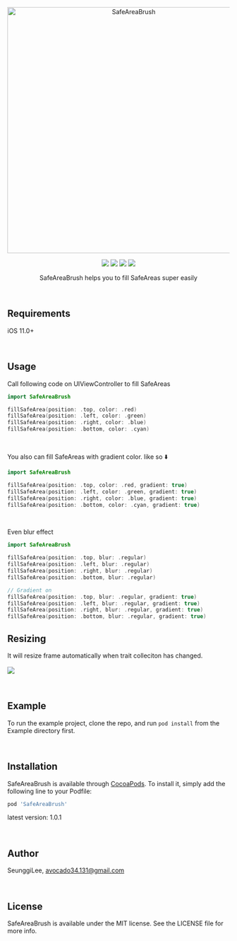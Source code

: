 <p align='center'>
<img src="https://user-images.githubusercontent.com/63496607/175499153-051c052a-6301-49d1-85ed-3a00ad90e835.png" width='557' title='SafeAreaBrush'/>
</p>

<p align='center'>
<a href="https://travis-ci.org/SunneyG/SafeAreaBrush"><img src="https://img.shields.io/travis/SunneyG/SafeAreaBrush.svg?style=flat"></a>
<a href="https://cocoapods.org/pods/SafeAreaBrush"><img src="https://img.shields.io/cocoapods/v/SafeAreaBrush.svg?style=flat"></a>
<a href="https://cocoapods.org/pods/SafeAreaBrush"><img src="https://img.shields.io/cocoapods/l/SafeAreaBrush.svg?style=flat"></img></a>
<a href="https://cocoapods.org/pods/SafeAreaBrush"><img src="https://img.shields.io/cocoapods/p/SafeAreaBrush.svg?style=flat"></img></a>
</p>

<p align='center'>
SafeAreaBrush helps you to fill SafeAreas super easily
</p>


<br/>

## Requirements

iOS 11.0+

<br/>


## Usage

Call following code on UIViewController to fill SafeAreas

```swift
import SafeAreaBrush

fillSafeArea(position: .top, color: .red)
fillSafeArea(position: .left, color: .green)
fillSafeArea(position: .right, color: .blue)
fillSafeArea(position: .bottom, color: .cyan)
```

<br/>

You also can fill SafeAreas with gradient color. like so ⬇️

```swift
import SafeAreaBrush

fillSafeArea(position: .top, color: .red, gradient: true)
fillSafeArea(position: .left, color: .green, gradient: true)
fillSafeArea(position: .right, color: .blue, gradient: true)
fillSafeArea(position: .bottom, color: .cyan, gradient: true)
```

<br/>

Even blur effect
```swift
import SafeAreaBrush

fillSafeArea(position: .top, blur: .regular)
fillSafeArea(position: .left, blur: .regular)
fillSafeArea(position: .right, blur: .regular)
fillSafeArea(position: .bottom, blur: .regular)

// Gradient on
fillSafeArea(position: .top, blur: .regular, gradient: true)
fillSafeArea(position: .left, blur: .regular, gradient: true)
fillSafeArea(position: .right, blur: .regular, gradient: true)
fillSafeArea(position: .bottom, blur: .regular, gradient: true)
```


## Resizing
It will resize frame automatically when trait colleciton has changed.
<br/>
<br/>
<img src="https://user-images.githubusercontent.com/63496607/175510324-3066b3f8-ced6-4a82-ac79-9e9c8ef77646.gif"/>


<br/>


## Example

To run the example project, clone the repo, and run `pod install` from the Example directory first.

<br/>


## Installation

SafeAreaBrush is available through [CocoaPods](https://cocoapods.org). To install
it, simply add the following line to your Podfile:

```ruby
pod 'SafeAreaBrush'
```
latest version: 1.0.1

<br/>

## Author

SeunggiLee, avocado34.131@gmail.com

<br/>

## License

SafeAreaBrush is available under the MIT license. See the LICENSE file for more info.
